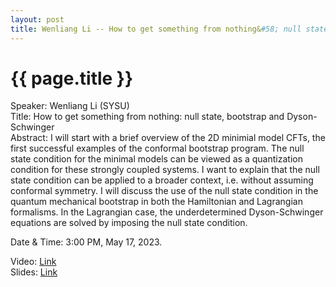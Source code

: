 ```yaml
---
layout: post
title: Wenliang Li -- How to get something from nothing&#58; null state, bootstrap and Dyson-Schwinger
---
```


{{ page.title }}
================

Speaker: Wenliang Li (SYSU)  
Title:  How to get something from nothing: null state, bootstrap and Dyson-Schwinger  
Abstract: I will start with a brief overview of the 2D minimial model CFTs, the first successful examples of the conformal bootstrap program. The null state condition for the minimal models can be viewed as a quantization condition for these strongly coupled systems. I want to explain that the null state condition can be applied to a broader context, i.e. without assuming conformal symmetry. I will discuss the use of the null state condition in the quantum mechanical bootstrap in both the Hamiltonian and Lagrangian formalisms. In the Lagrangian case, the underdetermined Dyson-Schwinger equations are solved by imposing the null state condition.      

Date & Time: 3:00 PM, May 17, 2023.  

Video: [Link](https://www.bilibili.com/video/BV12m4y1b7FK/?share_source=copy_web&vd_source=2923cd18e23f9cfd0265ae363e788c67)  
Slides: [Link](http://jointhepth.github.io/files/2023-5-17-Wenliang-Li.pdf)